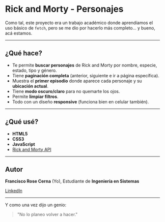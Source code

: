 # Rick and Morty - Personajes
Como tal, este proyecto era un trabajo académico donde aprendíamos el uso básico de `fetch`, pero se me dio por hacerlo más completo... y bueno, acá estamos.

---

## ¿Qué hace?

- Te permite **buscar personajes** de Rick and Morty por nombre, especie, estado, tipo y género.
- Tiene **paginación completa** (anterior, siguiente e ir a página específica).
- Muestra el **primer episodio** donde aparece cada personaje y su **ubicación actual**.
- Tiene **modo oscuro/claro** para no quemarte los ojos.
- Permite **limpiar filtros**.
- Todo con un diseño **responsive** (funciona bien en celular también).

---

## ¿Qué usé?

- **HTML5**
- **CSS3**
- **JavaScript**
- [Rick and Morty API](https://rickandmortyapi.com/)

---

## Autor

**Francisco Rose Cerna** (Yo), Estudiante de **Ingeniería en Sistemas** 

[LinkedIn](https://www.linkedin.com/in/francisco-rose-cerna-303439355/)

---
Y como una vez dijo un genio:
>"No lo planeo volver a hacer."
